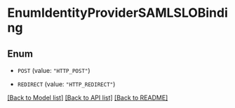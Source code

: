 # EnumIdentityProviderSAMLSLOBinding

## Enum


* `POST` (value: `"HTTP_POST"`)

* `REDIRECT` (value: `"HTTP_REDIRECT"`)


[[Back to Model list]](../README.md#documentation-for-models) [[Back to API list]](../README.md#documentation-for-api-endpoints) [[Back to README]](../README.md)


